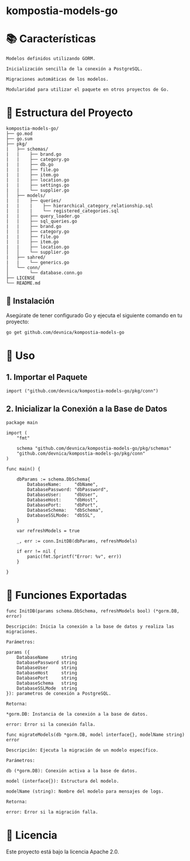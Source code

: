 # kompostia-models-go

# 📚 Características

    Modelos definidos utilizando GORM.

    Inicialización sencilla de la conexión a PostgreSQL.

    Migraciones automáticas de los modelos.

    Modularidad para utilizar el paquete en otros proyectos de Go.

# 📂 Estructura del Proyecto

    kompostia-models-go/
    ├── go.mod
    ├── go.sum
    ├── pkg/
    |   ├── schemas/
    |   |    ├── brand.go
    |   |    ├── category.go
    |   |    ├── db.go
    |   |    ├── file.go
    |   |    ├── item.go
    |   |    ├── location.go
    |   |    ├── settings.go
    |   |    └── supplier.go   
    │   ├── models/
    |   |    ├── queries/
    |   |    |    ├── hierarchical_category_relationship.sql
    |   |    |    └── registered_categories.sql
    |   |    ├── query_loader.go
    |   |    ├── sql_queries.go
    |   |    ├── brand.go
    |   |    ├── category.go
    |   |    ├── file.go
    |   |    ├── item.go
    |   |    ├── location.go
    │   │    └── supplier.go
    |   ├── sahred/
    |   |    └── generics.go
    │   └── conn/
    │        └── database.conn.go
    ├── LICENSE
    └── README.md


## 🚀 Instalación

Asegúrate de tener configurado Go y ejecuta el siguiente comando en tu proyecto:

`go get github.com/devnica/kompostia-models-go`

# 📌 Uso

## 1. Importar el Paquete

`import ("github.com/devnica/kompostia-models-go/pkg/conn")`


## 2. Inicializar la Conexión a la Base de Datos

    package main

    import (
        "fmt"

        schema "github.com/devnica/kompostia-models-go/pkg/schemas"
        "github.com/devnica/kompostia-models-go/pkg/conn"
    )

    func main() {

        dbParams := schema.DbSchema{
            DatabaseName:     "dbName",
            DatabasePassword: "dbPassword",
            DatabaseUser:     "dbUser",
            DatabaseHost:     "dbHost",
            DatabasePort:     "dbPort",
            DatabaseSchema:   "dbSchema",
            DatabaseSSLMode:  "dbSSL",
        }

        var refreshModels = true

        _, err := conn.InitDB(dbParams, refreshModels)

        if err != nil {
            panic(fmt.Sprintf("Error: %v", err))
        }

    }

# 📖 Funciones Exportadas

    func InitDB(params schema.DbSchema, refreshModels bool) (*gorm.DB, error)

    Descripción: Inicia la conexión a la base de datos y realiza las migraciones.

    Parámetros:

    params ({
        DatabaseName     string
        DatabasePassword string
        DatabaseUser     string
        DatabaseHost     string
        DatabasePort     string
        DatabaseSchema   string
        DatabaseSSLMode  string
    }): parametros de conexión a PostgreSQL.

    Retorna:

    *gorm.DB: Instancia de la conexión a la base de datos.

    error: Error si la conexión falla.

    func migrateModels(db *gorm.DB, model interface{}, modelName string) error

    Descripción: Ejecuta la migración de un modelo específico.

    Parámetros:

    db (*gorm.DB): Conexión activa a la base de datos.

    model (interface{}): Estructura del modelo.

    modelName (string): Nombre del modelo para mensajes de logs.

    Retorna:

    error: Error si la migración falla.

# 📜 Licencia

Este proyecto está bajo la licencia Apache 2.0.
